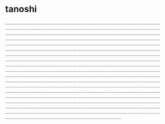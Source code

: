 # tanoshi
.....................................................................................................................................................................................................................................................................................................................................................................................................................................................................................................................................................................................................................................................................................................................................................................................................................................................................................................................................................................................................................................................................................................................................................................................................................................................................................................................................................................................................................................................................................................................................................................................................................................................................................................................................................................................................................................................................................................................................................................................................................................................................................................................................................................................................................................................................................................................................................................................................................